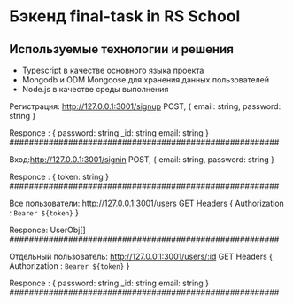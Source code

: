 # Бэкенд final-task in RS School

## Используемые технологии и решения
- Typescript в качестве основного языка проекта
- Mongodb и ODM Mongoose для хранения данных пользователей
- Node.js в качестве среды выполнения

Регистрация: http://127.0.0.1:3001/signup
POST, {
  email: string,
  password: string
}

Responce : {
  password: string
  _id: string
  email: string
}
#######################################################

Вход:http://127.0.0.1:3001/signin
POST, {
  email: string,
  password: string
}

Responce : {
  token: string
}
#######################################################

Все пользователи: http://127.0.0.1:3001/users
GET
Headers {
  Authorization : `Bearer ${token}`
}

Responce: UserObj[]
#######################################################

Отдельный пользователь: http://127.0.0.1:3001/users/:id
GET
Headers {
  Authorization : `Bearer ${token}`
}

Responce : {
  password: string
  _id: string
  email: string
}
#######################################################
